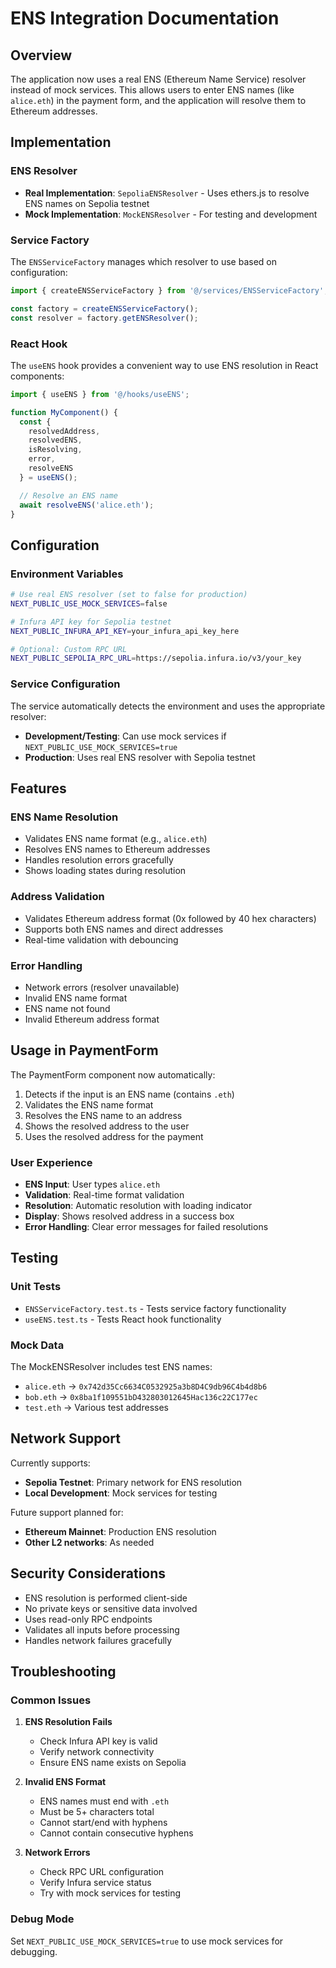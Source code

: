 # ENS Integration Documentation

## Overview

The application now uses a real ENS (Ethereum Name Service) resolver instead of mock services. This allows users to enter ENS names (like `alice.eth`) in the payment form, and the application will resolve them to Ethereum addresses.

## Implementation

### ENS Resolver

- **Real Implementation**: `SepoliaENSResolver` - Uses ethers.js to resolve ENS names on Sepolia testnet
- **Mock Implementation**: `MockENSResolver` - For testing and development

### Service Factory

The `ENSServiceFactory` manages which resolver to use based on configuration:

```typescript
import { createENSServiceFactory } from '@/services/ENSServiceFactory';

const factory = createENSServiceFactory();
const resolver = factory.getENSResolver();
```

### React Hook

The `useENS` hook provides a convenient way to use ENS resolution in React components:

```typescript
import { useENS } from '@/hooks/useENS';

function MyComponent() {
  const { 
    resolvedAddress, 
    resolvedENS, 
    isResolving, 
    error, 
    resolveENS 
  } = useENS();

  // Resolve an ENS name
  await resolveENS('alice.eth');
}
```

## Configuration

### Environment Variables

```bash
# Use real ENS resolver (set to false for production)
NEXT_PUBLIC_USE_MOCK_SERVICES=false

# Infura API key for Sepolia testnet
NEXT_PUBLIC_INFURA_API_KEY=your_infura_api_key_here

# Optional: Custom RPC URL
NEXT_PUBLIC_SEPOLIA_RPC_URL=https://sepolia.infura.io/v3/your_key
```

### Service Configuration

The service automatically detects the environment and uses the appropriate resolver:

- **Development/Testing**: Can use mock services if `NEXT_PUBLIC_USE_MOCK_SERVICES=true`
- **Production**: Uses real ENS resolver with Sepolia testnet

## Features

### ENS Name Resolution

- Validates ENS name format (e.g., `alice.eth`)
- Resolves ENS names to Ethereum addresses
- Handles resolution errors gracefully
- Shows loading states during resolution

### Address Validation

- Validates Ethereum address format (0x followed by 40 hex characters)
- Supports both ENS names and direct addresses
- Real-time validation with debouncing

### Error Handling

- Network errors (resolver unavailable)
- Invalid ENS name format
- ENS name not found
- Invalid Ethereum address format

## Usage in PaymentForm

The PaymentForm component now automatically:

1. Detects if the input is an ENS name (contains `.eth`)
2. Validates the ENS name format
3. Resolves the ENS name to an address
4. Shows the resolved address to the user
5. Uses the resolved address for the payment

### User Experience

- **ENS Input**: User types `alice.eth`
- **Validation**: Real-time format validation
- **Resolution**: Automatic resolution with loading indicator
- **Display**: Shows resolved address in a success box
- **Error Handling**: Clear error messages for failed resolutions

## Testing

### Unit Tests

- `ENSServiceFactory.test.ts` - Tests service factory functionality
- `useENS.test.ts` - Tests React hook functionality

### Mock Data

The MockENSResolver includes test ENS names:
- `alice.eth` → `0x742d35Cc6634C0532925a3b8D4C9db96C4b4d8b6`
- `bob.eth` → `0x8ba1f109551bD432803012645Hac136c22C177ec`
- `test.eth` → Various test addresses

## Network Support

Currently supports:
- **Sepolia Testnet**: Primary network for ENS resolution
- **Local Development**: Mock services for testing

Future support planned for:
- **Ethereum Mainnet**: Production ENS resolution
- **Other L2 networks**: As needed

## Security Considerations

- ENS resolution is performed client-side
- No private keys or sensitive data involved
- Uses read-only RPC endpoints
- Validates all inputs before processing
- Handles network failures gracefully

## Troubleshooting

### Common Issues

1. **ENS Resolution Fails**
   - Check Infura API key is valid
   - Verify network connectivity
   - Ensure ENS name exists on Sepolia

2. **Invalid ENS Format**
   - ENS names must end with `.eth`
   - Must be 5+ characters total
   - Cannot start/end with hyphens
   - Cannot contain consecutive hyphens

3. **Network Errors**
   - Check RPC URL configuration
   - Verify Infura service status
   - Try with mock services for testing

### Debug Mode

Set `NEXT_PUBLIC_USE_MOCK_SERVICES=true` to use mock services for debugging.